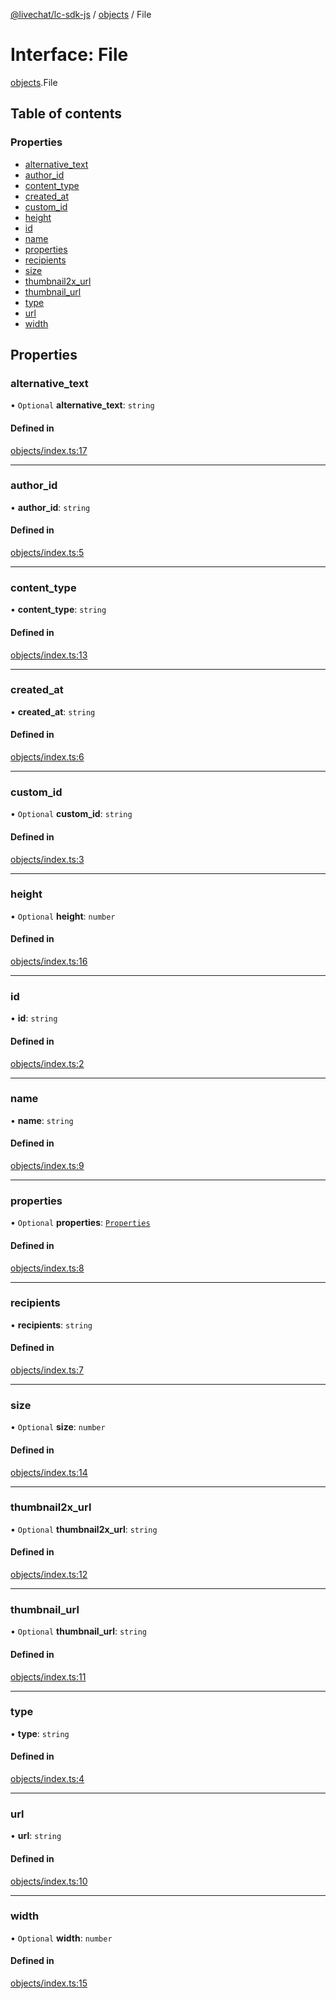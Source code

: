[@livechat/lc-sdk-js](../README.md) / [objects](../modules/objects.md) / File

# Interface: File

[objects](../modules/objects.md).File

## Table of contents

### Properties

- [alternative\_text](objects.File.md#alternative_text)
- [author\_id](objects.File.md#author_id)
- [content\_type](objects.File.md#content_type)
- [created\_at](objects.File.md#created_at)
- [custom\_id](objects.File.md#custom_id)
- [height](objects.File.md#height)
- [id](objects.File.md#id)
- [name](objects.File.md#name)
- [properties](objects.File.md#properties)
- [recipients](objects.File.md#recipients)
- [size](objects.File.md#size)
- [thumbnail2x\_url](objects.File.md#thumbnail2x_url)
- [thumbnail\_url](objects.File.md#thumbnail_url)
- [type](objects.File.md#type)
- [url](objects.File.md#url)
- [width](objects.File.md#width)

## Properties

### alternative\_text

• `Optional` **alternative\_text**: `string`

#### Defined in

[objects/index.ts:17](https://github.com/livechat/lc-sdk-js/blob/951da85/src/objects/index.ts#L17)

___

### author\_id

• **author\_id**: `string`

#### Defined in

[objects/index.ts:5](https://github.com/livechat/lc-sdk-js/blob/951da85/src/objects/index.ts#L5)

___

### content\_type

• **content\_type**: `string`

#### Defined in

[objects/index.ts:13](https://github.com/livechat/lc-sdk-js/blob/951da85/src/objects/index.ts#L13)

___

### created\_at

• **created\_at**: `string`

#### Defined in

[objects/index.ts:6](https://github.com/livechat/lc-sdk-js/blob/951da85/src/objects/index.ts#L6)

___

### custom\_id

• `Optional` **custom\_id**: `string`

#### Defined in

[objects/index.ts:3](https://github.com/livechat/lc-sdk-js/blob/951da85/src/objects/index.ts#L3)

___

### height

• `Optional` **height**: `number`

#### Defined in

[objects/index.ts:16](https://github.com/livechat/lc-sdk-js/blob/951da85/src/objects/index.ts#L16)

___

### id

• **id**: `string`

#### Defined in

[objects/index.ts:2](https://github.com/livechat/lc-sdk-js/blob/951da85/src/objects/index.ts#L2)

___

### name

• **name**: `string`

#### Defined in

[objects/index.ts:9](https://github.com/livechat/lc-sdk-js/blob/951da85/src/objects/index.ts#L9)

___

### properties

• `Optional` **properties**: [`Properties`](objects.Properties.md)

#### Defined in

[objects/index.ts:8](https://github.com/livechat/lc-sdk-js/blob/951da85/src/objects/index.ts#L8)

___

### recipients

• **recipients**: `string`

#### Defined in

[objects/index.ts:7](https://github.com/livechat/lc-sdk-js/blob/951da85/src/objects/index.ts#L7)

___

### size

• `Optional` **size**: `number`

#### Defined in

[objects/index.ts:14](https://github.com/livechat/lc-sdk-js/blob/951da85/src/objects/index.ts#L14)

___

### thumbnail2x\_url

• `Optional` **thumbnail2x\_url**: `string`

#### Defined in

[objects/index.ts:12](https://github.com/livechat/lc-sdk-js/blob/951da85/src/objects/index.ts#L12)

___

### thumbnail\_url

• `Optional` **thumbnail\_url**: `string`

#### Defined in

[objects/index.ts:11](https://github.com/livechat/lc-sdk-js/blob/951da85/src/objects/index.ts#L11)

___

### type

• **type**: `string`

#### Defined in

[objects/index.ts:4](https://github.com/livechat/lc-sdk-js/blob/951da85/src/objects/index.ts#L4)

___

### url

• **url**: `string`

#### Defined in

[objects/index.ts:10](https://github.com/livechat/lc-sdk-js/blob/951da85/src/objects/index.ts#L10)

___

### width

• `Optional` **width**: `number`

#### Defined in

[objects/index.ts:15](https://github.com/livechat/lc-sdk-js/blob/951da85/src/objects/index.ts#L15)

